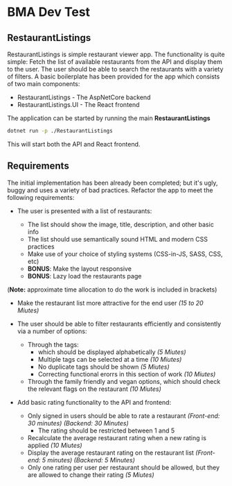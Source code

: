# BMA Dev Test

## RestaurantListings

RestaurantListings is simple restaurant viewer app. The functionality is quite simple: Fetch the list of available restaurants from the API and display them to the user. The user should be able to search the restaurants with a variety of filters. A basic boilerplate has been provided for the app which consists of two main components:

- RestaurantListings - The AspNetCore backend
- RestaurantListings.UI - The React frontend

The application can be started by running the main **RestaurantListings**

```bash
dotnet run -p ./RestaurantListings
```

This will start both the API and React frontend.

## Requirements

The initial implementation has been already been completed; but it's ugly, buggy and uses a variety of bad practices. Refactor the app to meet the following requirements:

- The user is presented with a list of restaurants:

  - The list should show the image, title, description, and other basic info
  - The list should use semantically sound HTML and modern CSS practices
  - Make use of your choice of styling systems (CSS-in-JS, SASS, CSS, etc)
  - **BONUS**: Make the layout responsive
  - **BONUS**: Lazy load the restaurants page

(**Note:** approximate time allocation to do the work is included in brackets)

- Make the restaurant list more attractive for the end user _(15 to 20 Miutes)_

- The user should be able to filter restaurants efficiently and consistently via a number of options:

  - Through the tags:
    - which should be displayed alphabetically _(5 Miutes)_
    - Multiple tags can be selected at a time _(10 Miutes)_
    - No duplicate tags should be shown _(5 Miutes)_
    - Correcting functional erorrs in this section of work _(10 Miutes)_
  - Through the family friendly and vegan options, which should check the relevant flags on the restaurant _(10 Miutes)_

- Add basic rating functionality to the API and frontend:

  - Only signed in users should be able to rate a restaurant _(Front-end: 30 minutes) (Backend: 30 Minutes)_
    - The rating should be restricted between 1 and 5
  - Recalculate the average restaurant rating when a new rating is applied _(10 Miutes)_
  - Display the average restaurant rating on the restaurant list _(Front-end: 5 minutes) (Backend: 5 Minutes)_
  - Only one rating per user per restaurant should be allowed, but they are allowed to change their rating _(5 Miutes)_
